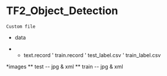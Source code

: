 # TF2_Object_Detection

```Custom file ```
- data

- -  text.record
' train.record
' test_label.csv
' train_label.csv


*images 
** test -- jpg & xml
** train -- jpg & xml




